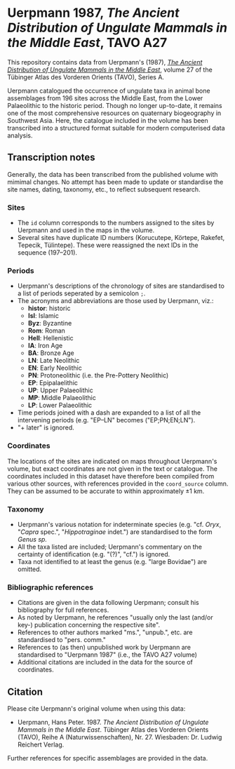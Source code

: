 # Uerpmann 1987, *The Ancient Distribution of Ungulate Mammals in the Middle East*, TAVO A27

This repository contains data from Uerpmann's (1987), *[The Ancient Distribution of Ungulate Mammals in the Middle East](https://reichert-verlag.de/en/author/u/uerpmann_hans_peter/9783882263954_the_ancient_distribution_of_ungulate_mammals_in_the_middle_east-detail)*, volume 27 of the Tübinger Atlas des Vorderen Orients (TAVO), Series A.

Uerpmann catalogued the occurrence of ungulate taxa in animal bone assemblages from 196 sites across the Middle East, from the Lower Palaeolithic to the historic period.
Though no longer up-to-date, it remains one of the most comprehensive resources on quaternary biogeography in Southwest Asia.
Here, the catalogue included in the volume has been transcribed into a structured format suitable for modern computerised data analysis.

## Transcription notes

Generally, the data has been transcribed from the published volume with mimimal changes.
No attempt has been made to update or standardise the site names, dating, taxonomy, etc., to reflect subsequent research.

### Sites

* The `id` column corresponds to the numbers assigned to the sites by Uerpmann and used in the maps in the volume.
* Several sites have duplicate ID numbers (Korucutepe, Körtepe, Rakefet, Tepecik, Tülintepe). These were reassigned the next IDs in the sequence (197–201).

### Periods

* Uerpmann's descriptions of the chronology of sites are standardised to a list of periods seperated by a semicolon `;`.
* The acronyms and abbreviations are those used by Uerpmann, viz.:
  * **histor**: historic
  * **Isl**: Islamic
  * **Byz**: Byzantine
  * **Rom**: Roman 
  * **Hell**: Hellenistic
  * **IA**: Iron Age
  * **BA**: Bronze Age
  * **LN**: Late Neolithic
  * **EN**: Early Neolithic
  * **PN**: Protoneolithic (i.e. the Pre-Pottery Neolithic)
  * **EP**: Epipalaelithic
  * **UP**: Upper Palaeolithic
  * **MP**: Middle Palaeolithic
  * **LP**: Lower Palaeolithic
* Time periods joined with a dash are expanded to a list of all the intervening periods (e.g. "EP–LN" becomes ("EP;PN;EN;LN").
* "+ later" is ignored.

### Coordinates

The locations of the sites are indicated on maps throughout Uerpmann's volume, but exact coordinates are not given in the text or catalogue.
The coordinates included in this dataset have therefore been compiled from various other sources, with references provided in the `coord_source` column.
They can be assumed to be accurate to within approximately ±1 km. 

### Taxonomy

* Uerpmann's various notation for indeterminate species (e.g. "cf. *Oryx*, "*Capra* spec.", "*Hippotraginae* indet.") are standardised to the form *Genus sp.*
* All the taxa listed are included; Uerpmann's commentary on the certainty of identification (e.g. "(?)", "cf.") is ignored.
* Taxa not identified to at least the genus (e.g. "large Bovidae") are omitted.

### Bibliographic references

* Citations are given in the data following Uerpmann; consult his bibliography for full references.
* As noted by Uerpmann, he references "usually only the last (and/or key-) publication concerning the respective site".
* References to other authors marked "ms.", "unpub.", etc. are standardised to "pers. comm."
* References to (as then) unpublished work by Uerpmann are standardised to "Uerpmann 1987" (i.e., the TAVO A27 volume)
* Additional citations are included in the data for the source of coordinates.

## Citation

Please cite Uerpmann's original volume when using this data:

* Uerpmann, Hans Peter. 1987. *The Ancient Distribution of Ungulate Mammals in the Middle East*. Tübinger Atlas des Vorderen Orients (TAVO), Reihe A (Naturwissenschaften), Nr. 27. Wiesbaden: Dr. Ludwig Reichert Verlag.

Further references for specific assemblages are provided in the data.

